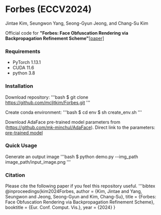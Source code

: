 # Forbes (ECCV2024)

Jintae Kim,
Seungwon Yang,
Seong-Gyun Jeong,
and Chang-Su Kim

Official code for **"Forbes: Face Obfuscation Rendering via Backpropagation Refinement Scheme"**[[paper]](https://arxiv.org/abs/2407.14170)

### Requirements
- PyTorch 1.13.1
- CUDA 11.6
- python 3.8

### Installation
Download repository:
'''bash
    $ git clone https://github.com/mcljtkim/Forbes.git
'''

Create conda environment:
'''bash
    $ cd env
    $ sh create_env.sh
'''

Download AdaFace pre-trained model parameters from (https://github.com/mk-minchul/AdaFace).
Direct link to the parameters: [pre-trained model](https://drive.google.com/file/d/1m757p4-tUU5xlSHLaO04sqnhvqankimN/view)

### Quick Usage
Generate an output image
'''bash
    $ python demo.py --img_path image_path/input_image.png
'''

### Citation
Please cite the following paper if you feel this repository useful.
'''bibtex
    @inproceedings{kim2024Forbes,
        author      = {Kim, Jintae and Yang, Seungwon and Jeong, Seong-Gyun and Kim, Chang-Su},
        title       = {Forbes: Face Obfuscation Rendering via Backpropagation Refinement Scheme},
        booktitle   = {Eur. Conf. Comput. Vis.},
        year        = {2024}
    }